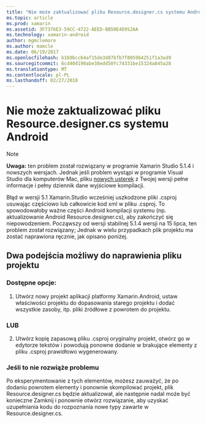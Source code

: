 ```yaml
---
title: "Nie może zaktualizować pliku Resource.designer.cs systemu Android"
ms.topic: article
ms.prod: xamarin
ms.assetid: 3F7376E3-59CC-4722-AEED-BB50E4D952AA
ms.technology: xamarin-android
author: mgmclemore
ms.author: mamcle
ms.date: 06/19/2017
ms.openlocfilehash: b169bcc64af15de3d87bfb7f8059b4251f1a3ad9
ms.sourcegitcommit: 6cd40d190abe38edd50fc74331be15324a845a28
ms.translationtype: MT
ms.contentlocale: pl-PL
ms.lasthandoff: 02/27/2018
---
```

# <a name="my-android-resourcedesignercs-file-will-not-update"></a>Nie może zaktualizować pliku Resource.designer.cs systemu Android

> [!NOTE]
> **Uwaga:** ten problem został rozwiązany w programie Xamarin Studio 5.1.4 i nowszych wersjach. Jednak jeśli problem wystąpi w programie Visual Studio dla komputerów Mac, pliku [nowych usterek](~/cross-platform/troubleshooting/questions/howto-file-bug.md) z Twojej wersji pełne informacje i pełny dziennik dane wyjściowe kompilacji.

Błąd w wersji 5.1 Xamarin.Studio wcześniej uszkodzone pliki .csproj usuwając częściowo lub całkowicie kod xml w pliku .csproj. To spowodowałoby ważne części Android kompilacji systemu (np. aktualizowanie Android Resource.designer.cs), aby zakończyć się niepowodzeniem. Począwszy od wersji stabilnej 5.1.4 wersji na 15 lipca, ten problem został rozwiązany; Jednak w wielu przypadkach plik projektu ma zostać naprawiona ręcznie, jak opisano poniżej.


## <a name="two-possible-approaches-to-fixing-up-the-project-file"></a>Dwa podejścia możliwy do naprawienia pliku projektu

### <a name="either"></a>Dostępne opcje:

1) Utwórz nowy projekt aplikacji platformy Xamarin.Android, ustaw właściwości projektu do dopasowania starego projektu i dodać wszystkie zasoby, itp. pliki źródłowe z powrotem do projektu.

### <a name="or"></a>LUB

2) Utwórz kopię zapasową pliku .csproj oryginalny projekt, otwórz go w edytorze tekstów i powodują ponowne dodanie w brakujące elementy z pliku .csproj prawidłowo wygenerowany.

### <a name="if-this-does-not-solve-the-problem"></a>Jeśli to nie rozwiąże problemu

Po eksperymentowanie z tych elementów, możesz zauważyć, że po dodaniu powrotem elementy i ponownie skompilować projekt, plik Resource.designer.cs będzie aktualizował, ale następnie nadal może być konieczne Zamknij i ponownie otwórz rozwiązanie, aby uzyskać uzupełniania kodu do rozpoznania nowe typy zawarte w Resource.designer.cs. 
